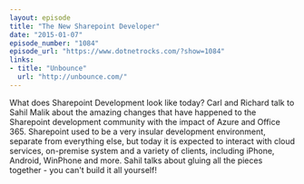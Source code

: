 ```yaml
---
layout: episode
title: "The New Sharepoint Developer"
date: "2015-01-07"
episode_number: "1084"
episode_url: "https://www.dotnetrocks.com/?show=1084"
links:
- title: "Unbounce"
  url: "http://unbounce.com/"
---
```


What does Sharepoint Development look like today? Carl and Richard talk to Sahil Malik about the amazing changes that have happened to the Sharepoint development community with the impact of Azure and Office 365. Sharepoint used to be a very insular development environment, separate from everything else, but today it is expected to interact with cloud services, on-premise system and a variety of clients, including iPhone, Android, WinPhone and more. Sahil talks about gluing all the pieces together - you can't build it all yourself!
